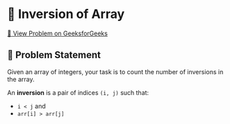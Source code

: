 # 🧮 Inversion of Array

[🔗 View Problem on GeeksforGeeks](https://www.geeksforgeeks.org/problems/inversion-of-array-1587115620/1)

## 📝 Problem Statement

Given an array of integers, your task is to count the number of inversions in the array.

An **inversion** is a pair of indices `(i, j)` such that:

- `i < j` and
- `arr[i] > arr[j]`


